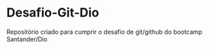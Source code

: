 # Desafio-Git-Dio
Repositório criado para cumprir o desafio de git/github do bootcamp Santander/Dio
